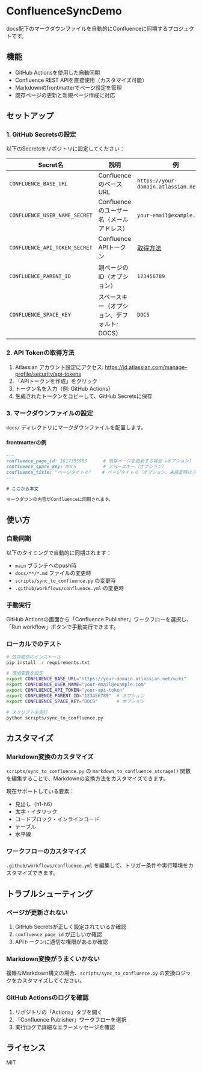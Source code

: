 # ConfluenceSyncDemo

docs配下のマークダウンファイルを自動的にConfluenceに同期するプロジェクトです。

## 機能

- GitHub Actionsを使用した自動同期
- Confluence REST APIを直接使用（カスタマイズ可能）
- Markdownのfrontmatterでページ設定を管理
- 既存ページの更新と新規ページ作成に対応

## セットアップ

### 1. GitHub Secretsの設定

以下のSecretsをリポジトリに設定してください：

| Secret名 | 説明 | 例 |
|---------|------|-----|
| `CONFLUENCE_BASE_URL` | ConfluenceのベースURL | `https://your-domain.atlassian.net/wiki` |
| `CONFLUENCE_USER_NAME_SECRET` | Confluenceのユーザー名（メールアドレス） | `your-email@example.com` |
| `CONFLUENCE_API_TOKEN_SECRET` | Confluence APIトークン | [取得方法](#api-tokenの取得方法) |
| `CONFLUENCE_PARENT_ID` | 親ページのID（オプション） | `123456789` |
| `CONFLUENCE_SPACE_KEY` | スペースキー（オプション、デフォルト: DOCS） | `DOCS` |

### 2. API Tokenの取得方法

1. Atlassian アカウント設定にアクセス: https://id.atlassian.com/manage-profile/security/api-tokens
2. 「APIトークンを作成」をクリック
3. トークン名を入力（例: GitHub Actions）
4. 生成されたトークンをコピーして、GitHub Secretsに保存

### 3. マークダウンファイルの設定

`docs/` ディレクトリにマークダウンファイルを配置します。

#### frontmatterの例

```markdown
---
confluence_page_id: 1617395903      # 既存ページを更新する場合（オプション）
confluence_space_key: DOCS          # スペースキー（オプション）
confluence_title: "ページタイトル"    # ページタイトル（オプション、未指定時はファイル名）
---

# ここから本文

マークダウンの内容がConfluenceに同期されます。
```

## 使い方

### 自動同期

以下のタイミングで自動的に同期されます：

- `main` ブランチへのpush時
- `docs/**/*.md` ファイルの変更時
- `scripts/sync_to_confluence.py` の変更時
- `.github/workflows/confluence.yml` の変更時

### 手動実行

GitHub Actionsの画面から「Confluence Publisher」ワークフローを選択し、「Run workflow」ボタンで手動実行できます。

### ローカルでのテスト

```bash
# 依存関係のインストール
pip install -r requirements.txt

# 環境変数を設定
export CONFLUENCE_BASE_URL="https://your-domain.atlassian.net/wiki"
export CONFLUENCE_USER_NAME="your-email@example.com"
export CONFLUENCE_API_TOKEN="your-api-token"
export CONFLUENCE_PARENT_ID="123456789"  # オプション
export CONFLUENCE_SPACE_KEY="DOCS"       # オプション

# スクリプトの実行
python scripts/sync_to_confluence.py
```

## カスタマイズ

### Markdown変換のカスタマイズ

`scripts/sync_to_confluence.py` の `markdown_to_confluence_storage()` 関数を編集することで、Markdownの変換方法をカスタマイズできます。

現在サポートしている要素：
- 見出し（h1-h6）
- 太字・イタリック
- コードブロック・インラインコード
- テーブル
- 水平線

### ワークフローのカスタマイズ

`.github/workflows/confluence.yml` を編集して、トリガー条件や実行環境をカスタマイズできます。

## トラブルシューティング

### ページが更新されない

1. GitHub Secretsが正しく設定されているか確認
2. `confluence_page_id` が正しいか確認
3. APIトークンに適切な権限があるか確認

### Markdown変換がうまくいかない

複雑なMarkdown構文の場合、`scripts/sync_to_confluence.py` の変換ロジックをカスタマイズしてください。

### GitHub Actionsのログを確認

1. リポジトリの「Actions」タブを開く
2. 「Confluence Publisher」ワークフローを選択
3. 実行ログで詳細なエラーメッセージを確認

## ライセンス

MIT